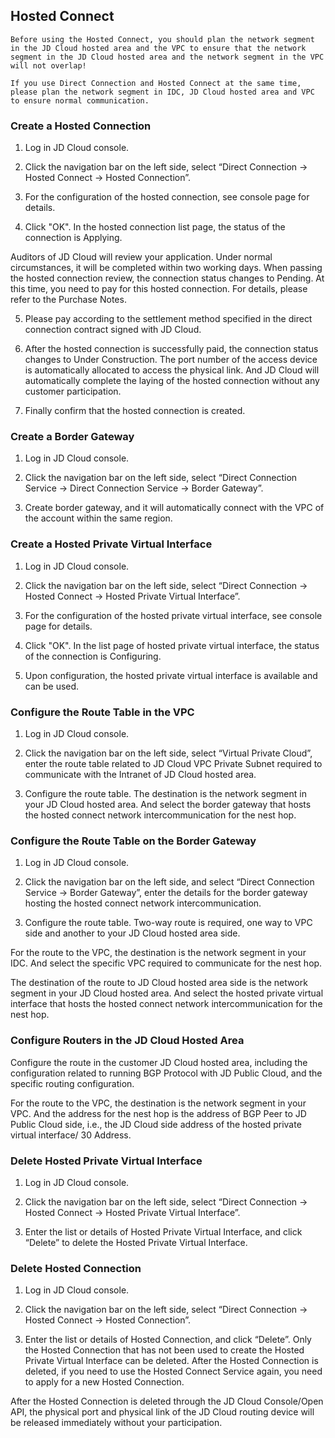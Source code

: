## **Hosted Connect**

``Before using the Hosted Connect, you should plan the network segment in the JD Cloud hosted area and the VPC to ensure that the network segment in the JD Cloud hosted area and the network segment in the VPC will not overlap! ``

``If you use Direct Connection and Hosted Connect at the same time, please plan the network segment in IDC, JD Cloud hosted area and VPC to ensure normal communication. ``



### **Create a Hosted Connection**

1. Log in JD Cloud console.

2. Click the navigation bar on the left side, select “Direct Connection -> Hosted Connect -> Hosted Connection”.

3. For the configuration of the hosted connection, see console page for details.

4. Click "OK". In the hosted connection list page, the status of the connection is Applying.

Auditors of JD Cloud will review your application. Under normal circumstances, it will be completed within two working days. When passing the hosted connection review, the connection status changes to Pending. At this time, you need to pay for this hosted connection. For details, please refer to the Purchase Notes.

5. Please pay according to the settlement method specified in the direct connection contract signed with JD Cloud.

6. After the hosted connection is successfully paid, the connection status changes to Under Construction. The port number of the access device is automatically allocated to access the physical link. And JD Cloud will automatically complete the laying of the hosted connection without any customer participation.

7. Finally confirm that the hosted connection is created.



### **Create a Border Gateway**

1. Log in JD Cloud console.

2. Click the navigation bar on the left side, select “Direct Connection Service -> Direct Connection Service -> Border Gateway”.

3. Create border gateway, and it will automatically connect with the VPC of the account within the same region.



### **Create a Hosted Private Virtual Interface**

1. Log in JD Cloud console.

2. Click the navigation bar on the left side, select “Direct Connection -> Hosted Connect -> Hosted Private Virtual Interface”.

3. For the configuration of the hosted private virtual interface, see console page for details.

4. Click "OK". In the list page of hosted private virtual interface, the status of the connection is Configuring.

5. Upon configuration, the hosted private virtual interface is available and can be used.



### **Configure the Route Table in the VPC**

1. Log in JD Cloud console.

2. Click the navigation bar on the left side, select “Virtual Private Cloud”, enter the route table related to JD Cloud VPC Private Subnet required to communicate with the Intranet of JD Cloud hosted area.

3. Configure the route table. The destination is the network segment in your JD Cloud hosted area. And select the border gateway that hosts the hosted connect network intercommunication for the nest hop.



### **Configure the Route Table on the Border Gateway**

1. Log in JD Cloud console.

2. Click the navigation bar on the left side, and select “Direct Connection Service ->  Border Gateway”, enter the details for the border gateway hosting the hosted connect network intercommunication.

3. Configure the route table. Two-way route is required, one way to VPC side and another to your JD Cloud hosted area side.

For the route to the VPC, the destination is the network segment in your IDC. And select the specific VPC required to communicate for the nest hop.

The destination of the route to JD Cloud hosted area side is the network segment in your JD Cloud hosted area. And select the hosted private virtual interface that hosts the hosted connect network intercommunication for the nest hop.



### **Configure Routers in the JD Cloud Hosted Area**

Configure the route in the customer JD Cloud hosted area, including the configuration related to running BGP Protocol with JD Public Cloud, and the specific routing configuration.

For the route to the VPC, the destination is the network segment in your VPC. And the address for the nest hop is the address of BGP Peer to JD Public Cloud side, i.e., the JD Cloud side address of the hosted private virtual interface/ 30 Address.



### **Delete Hosted Private Virtual Interface**

1. Log in JD Cloud console.

2. Click the navigation bar on the left side, select “Direct Connection -> Hosted Connect -> Hosted Private Virtual Interface”.

3. Enter the list or details of Hosted Private Virtual Interface, and click “Delete” to delete the Hosted Private Virtual Interface.



### **Delete Hosted Connection**

1. Log in JD Cloud console.

2. Click the navigation bar on the left side, select “Direct Connection -> Hosted Connect -> Hosted Connection”.

3. Enter the list or details of Hosted Connection, and click “Delete”. Only the Hosted Connection that has not been used to create the Hosted Private Virtual Interface can be deleted. After the Hosted Connection is deleted, if you need to use the Hosted Connect Service again, you need to apply for a new Hosted Connection.

After the Hosted Connection is deleted through the JD Cloud Console/Open API, the physical port and physical link of the JD Cloud routing device will be released immediately without your participation.
